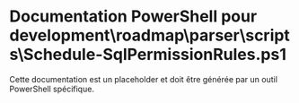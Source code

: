 # Documentation PowerShell pour development\roadmap\parser\scripts\Schedule-SqlPermissionRules.ps1

Cette documentation est un placeholder et doit être générée par un outil PowerShell spécifique.
